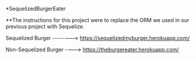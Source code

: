*SequelizedBurgerEater

**The instructions for this project were to replace the ORM we used in our previous project with Sequelize.

Sequelized Burger --------> https://sequelizedmyburger.herokuapp.com/ 

Non-Sequelized Burger ----> https://theburgereater.herokuapp.com/

